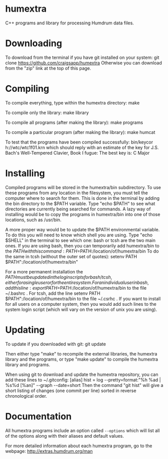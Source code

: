 humextra
========

C++ programs and library for processing Humdrum data files.


Downloading
===========

To download from the terminal if you have git installed on your system:
   git clone https://github.com/craigsapp/humextra
Otherwise you can download from the "zip" link at the top of this page.


Compiling
=========

To compile everything, type within the humextra directory:
    make

To compile only the library:
    make library

To compile all programs (after making the library):
    make programs

To compile a particular program (after making the library):
    make humcat

To test that the programs have been compiled successfully:
    bin/keycor h://wtc/wtc1f01.krn
which should reply with an estimate of the key for J.S. Bach's Well-Tempered Clavier, 
Book I fugue:
    The best key is: C Major


Installing
==========

Compiled programs will be stored in the humextra/bin subdirectory.
To use these programs from any location in the filesystem, you must tell
the computer where to search for them.  This is done in the terminal by
adding the bin directory to the $PATH variable.  Type "echo $PATH" to see
what directories are currently being searched for commands.  A lazy way
of installing would be to copy the programs in humextra/bin into one of
those locations, such as /usr/bin.  

A more proper way would be to update the $PATH environmental variable.
To do this you will need to know which shell you are using.  Type "echo
$SHELL" in the terminal to see which one: bash or tcsh are the two main
ones.  If you are using bash, then you can temporarily add humextra/bin
to the $PATH with this command:
    PATH=$PATH:/location/of/humextra/bin
To do the same in tcsh (without the outer set of quotes):
    setenv PATH $PATH":/location/of/humextra/bin"

For a more permanent installation the $PATH must be updated in the login
scripts for bash/tcsh, either for a single user or for the entire system.
For an individual user in bash, add this line:
    export PATH=$PATH:/location/of/humextra/bin
to the file ~/.bashrc .  For tcsh, add the line
    setenv PATH $PATH":/location/of/humextra/bin
to the file ~/.csrhc .  If you want to install for all users on a computer
system, then you would add such lines to the system login script (which
will vary on the version of unix you are using).


Updating
========

To update if you downloaded with git:
   git update

Then either type "make" to recompile the external libraries, the humextra 
library and the programs, or type "make update" to compile the humextra
library and programs.

When using git to download and update the humextra repository, you can add these
lines to ~/.gitconfig:
    [alias]
        hist = log --pretty=format:\"%h %ad | %s%d [%an]\" --graph --date=short
Then the command "git hist" will give a short listing of changes (one commit per line)
sorted in reverse chronological order.


Documentation
=============

All humextra programs include an option called `--options` which will list
all of the options along with their aliases and default values. 

For more detailed information about each humextra program, go to the webpage:
    http://extras.humdrum.org/man

